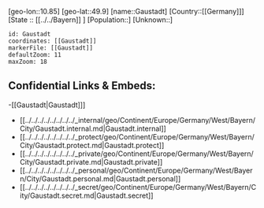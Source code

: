 ﻿---
location: [49.9,10.85]
mapzoom: [7,12] 
mapmarker: city 
type: City
tags:
- geo/City


SpocWebEntityId: 30373
isDeleted: false
confidential: public

---
[geo-lon::10.85]
[geo-lat::49.9]
[name::Gaustadt]
[Country::[[Germany]]]
[State :: [[../../Bayern]] ]
[Population::]
[Unknown::]


```leaflet
id: Gaustadt
coordinates: [[Gaustadt]]
markerFile: [[Gaustadt]]
defaultZoom: 11 
maxZoom: 18
```


## Confidential Links & Embeds: 
-[[Gaustadt|Gaustadt]]] 
- [[../../../../../../../../_internal/geo/Continent/Europe/Germany/West/Bayern/City/Gaustadt.internal.md|Gaustadt.internal]] 
- [[../../../../../../../../_protect/geo/Continent/Europe/Germany/West/Bayern/City/Gaustadt.protect.md|Gaustadt.protect]] 
- [[../../../../../../../../_private/geo/Continent/Europe/Germany/West/Bayern/City/Gaustadt.private.md|Gaustadt.private]] 
- [[../../../../../../../../_personal/geo/Continent/Europe/Germany/West/Bayern/City/Gaustadt.personal.md|Gaustadt.personal]] 
- [[../../../../../../../../_secret/geo/Continent/Europe/Germany/West/Bayern/City/Gaustadt.secret.md|Gaustadt.secret]] 
